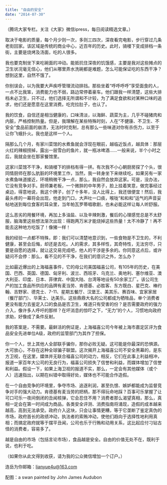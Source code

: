 ```yaml
---
title: "自由的安全"
date: "2014-07-30"
---
```


（腾讯大家专栏。关注《大家》微信ipress，每日阅读精选文章。）

取决于电影的质量，每个月少则一次，多则三四次，深夜看完电影，步行穿过几条老街回家。该区域是传统的商业中心，近百年的历史。此时，骑楼下变成排档一条街，主要是烧烤及汤面，吃的人很多。

我也要克制坐下来吃碗面的冲动。能抵抗住深夜的饥饿感，主要是我对这些摊点的卫生状况毫无信心，他们从哪里弄水洗碗都是难题，怎么可能保证吃的东西干净？想到这里，自然不饿了。

你别误会，以为我要大声疾呼管理流动排挡。那些坐着“呼呼呼呼”享受面食的人，一点不比我笨，消费能力也不弱，路边常停着豪车。他们跟我一样清楚，这些大排档未必卫生，只不过，他们选择无所谓和不计较，为了满足食欲和对某种口味的追求，他们还是愿意在这里消费。吃完拉肚子，也认了。

我的饮食，自信还是相当健康的，口味清淡，以海鲜、蔬菜为主，几乎不碰猪肉和内脏，严格控制热量。但是，我理解在某些特殊时刻，人在“不健康、不卫生、不安全”食品前面的崩溃，无法时时克制，总有那么一些味道对你有杀伤力，以至于让你飞蛾扑火。我也是这样一个人。

隔那么几个月，有家川菜馆的水煮鱼就会浮现在眼前，越临近饭点，越具体：那层火红的辣椒捞掉，露出一层雪白的鱼片，就一瓶冰啤酒……一般来说，半个小时之后，我就会坐在那家餐馆里。

这家川菜馆不干净，和骑楼下的排档有得一拼。有次我不小心朝厨房探了个头，很同情厨师在那么肮脏的环境里工作，当然，我一转身坐下来继续吃。如果另有一家水煮鱼味道接近，环境稍微干净一点，那么，我自然会放弃这家。可是，没办法，它没有竞争对手。厨师兼老板，一个微胖的中年男子，脸上挂着笑意，做完事经过桌边，得意地说，我这个牌子，创了十多年，没人比得上，我还很便宜！然后，我最头疼的一幕将会出现，他走到门口，大声吐一口痰，喉咙“和和和”运气的声音妥帖地送到每位食客的耳朵里，当年帕瓦罗蒂唱歌剧，也未必能这样让每人听舒服。

这么恶劣的用餐环境，再加上多油盐、以及辛辣刺激，餐后的心理感觉总是不太舒服，脑海里这些想法渐次出现：得跑两万米才能烧掉这些热量！太不冷静了！再不能去这种地方吃饭了！像猪一样！

我的经验一点都不特殊，即：我们可以清楚地意识到，一些食物是不卫生的，不利健康，甚至会后悔，却还是去吃。人的需求，其多样性，其奇特性，无法穷尽，只要是自愿的选择，就让这交易完成吧，他人的干涉是多余的。你同意这点后，或许疑问不会停：那么，看不见的不干净，在我们的意识之外，怎么办？

比如最近爆出的上海福喜事件，它的母公司美国福喜公司，有105年的历史，在美国、巴西、英国、德国、匈牙利、波兰、西班牙、乌克兰、奥地利、塞尔维亚、澳大利亚、印度、日本、菲律宾、中国大陆、台湾等地设有50余家工厂。该公司生产的加工食品所供应的品牌有麦当劳、肯德基、必胜客、东方既白、星巴克、棒约翰、吉野家、德克士、7-11、星期五餐厅、汉堡王、美其乐、赛百味、宜家家居（餐厅部门）、华莱士、达美乐。这些鼎鼎大名的公司都成为牺牲品，单个消费者更没有能力去鉴定入口的食品是否卫生，难道只有受害的份？是否需要政府的强力介入，像许多人呼吁的那样？在坏消息的惊吓之下，“无力”的个人，习惯地向政府求助，好像成了条件反射。

我的答案是，不需要。最鲜活的例证是，上海福喜公司今年被上海市嘉定区评为食品安全先进单位A级，政府的监管部门为其作了担保。

你一个人，世上其他人全部联手骗你，那你必败无疑。这可能是你最深的恐惧源。大可放心，不存在这种全球骗子联盟。这次揭开上海福喜公司不安全黑幕的，是东方卫视，在这里，媒体并无联合福喜公司的动力，相反，它们在此事上利益相冲，报道一家百年大公司的无良行为，福喜公司损失了信誉和利益，而媒体增加了信誉和利益。假设一下，如果上海卫视的报道不实，那么，一定会有其他媒体（或个人）迅速指出，以期在纠错中取得好处，媒体也不可能合作造假。

在一个自由竞争的环境里，争夺市场、追逐利润，甚至仇恨、嫉妒都能成为监督竞争对手的强大动力。肯德基有麦当劳的把柄，那不得玩命地踩？百事可乐掌握了让可口可乐一夜间倒闭的丑闻核弹，它会忍住不用？消费者那么渴望真相，那么，真相一定会在第一时间成为商品，各类安全评测、消费指南将涌现，造假的成本越来越高，高到无法承受。政府介入这块，只会让事情更糟，等于它垄断了鉴定真伪的市场，政府首长的政绩冲动，执法者的索贿冲动，使他们趋向于选择性地利用真相；而搞定政府就等于摆平丑闻，公司也乐于行贿和动用关系，这比起应付刁钻古怪的消费者，容易多了。

越是自由的市场（包括言论市场），食品越是安全。自由的价值无处不在，既利于说，也利于吃。

（如果你从此文得到收获，请为我的公众微信增加一个订户。）

连岳为你邮箱：lianyue4u@163.com

配图：a swan painted by John James Audubon
